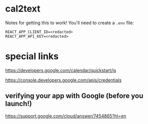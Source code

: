 # cal2text

Notes for getting this to work! You'll need to create a `.env` file:

```
REACT_APP_CLIENT_ID=<redacted>
REACT_APP_API_KEY=<redacted>
```

# special links

https://developers.google.com/calendar/quickstart/js

https://console.developers.google.com/apis/credentials

## verifying your app with Google (before you launch!)

https://support.google.com/cloud/answer/7454865?hl=en
